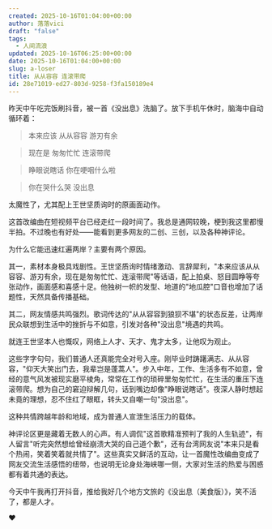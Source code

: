```yaml
---
created: 2025-10-16T01:04:00+00:00
author: 落落vici
draft: "false"
tags:
  - 人间流浪
updated: 2025-10-16T06:25:00+00:00
date: 2025-10-16T01:04:00+00:00
slug: a-loser
title: 从从容容 连滚带爬
id: 28e71019-ed27-803d-9258-f3fa150189e4
---
```


昨天中午吃完饭刷抖音，被一首《没出息》洗脑了。放下手机午休时，脑海中自动循环着：


> 本来应该 从从容容 游刃有余

> 现在是 匆匆忙忙 连滚带爬

> 睁眼说瞎话 你在哽咽什么啦

> 你在哭什么哭 没出息



太魔性了，尤其配上王世坚质询时的原画面动作。

这首改编曲在短视频平台已经走红一段时间了。我总是通网较晚，梗到我这里都慢半拍。不过晚也有好处——能看到更多网友的二创、三创，以及各种神评论。

为什么它能迅速红遍两岸？主要有两个原因。

其一，素材本身极具戏剧性。王世坚质询时情绪激动、言辞犀利，"本来应该从从容容、游刃有余，现在是匆匆忙忙、连滚带爬"等话语，配上拍桌、怒目圆睁等夸张动作，画面感和喜感十足。他独树一帜的发型、地道的"地瓜腔"口音也增加了话题性，天然具备传播基础。

其二，网友情感共鸣强烈。歌词传达的"从从容容到狼狈不堪"的状态反差，让两岸民众联想到生活中的挫折与不如意，引发对各种"没出息"境遇的共鸣。

就连王世坚本人也慨叹，网络上人才、天才、鬼才太多，让他叹为观止。

这些字字句句，我们普通人还真能完全对号入座。刚毕业时踌躇满志、从从容容，"仰天大笑出门去，我辈岂是蓬蒿人"。步入中年，工作、生活多有不如意，曾经的意气风发被现实磨平棱角，常常在工作的琐碎里匆匆忙忙，在生活的重压下连滚带爬。想为自己的窘迫辩解几句，话到嘴边却像"睁眼说瞎话"。夜深人静时想起未竟的理想，忍不住红了眼眶，转头又自嘲一句"没出息"。

这种共情跨越年龄和地域，成为普通人宣泄生活压力的载体。

神评论区更是藏着无数人的心声。有人调侃"这首歌精准预判了我的人生轨迹"，有人留言"听完突然想给曾经崩溃大哭的自己道个歉"，还有台湾网友说"本来只是看个热闹，笑着笑着就共情了"。这些真实又鲜活的互动，让一首魔性改编曲变成了网友交流生活感悟的纽带，也说明无论身处海峡哪一侧，大家对生活的热爱与困惑都有着共通的表达。

今天中午我再打开抖音，推给我好几个地方文旅的《没出息（美食版）》，笑不活了，都是人才。

❤

